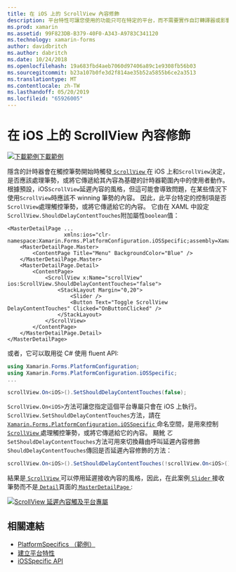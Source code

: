```yaml
---
title: 在 iOS 上的 ScrollView 內容修飾
description: 平台特性可讓您使用的功能只可在特定的平台，而不需要實作自訂轉譯器或影響。 這篇文章說明如何使用 iOS 平台特定可控制是否 ScrollView 處理觸控筆勢，或將它傳遞給它的內容。
ms.prod: xamarin
ms.assetid: 99F823DB-B379-40F0-A343-A9783C341120
ms.technology: xamarin-forms
author: davidbritch
ms.author: dabritch
ms.date: 10/24/2018
ms.openlocfilehash: 19a683fbd4aeb7060d97406a89c1e9308fb56b03
ms.sourcegitcommit: b23a107b0fe3d2f814ae35b52a5855b6ce2a3513
ms.translationtype: MT
ms.contentlocale: zh-TW
ms.lasthandoff: 05/20/2019
ms.locfileid: "65926005"
---
```

# <a name="scrollview-content-touches-on-ios"></a>在 iOS 上的 ScrollView 內容修飾

[![下載範例](~/media/shared/download.png)下載範例](https://developer.xamarin.com/samples/xamarin-forms/UserInterface/PlatformSpecifics/)

隱含的計時器會在觸控筆勢開始時觸發[ `ScrollView` ](xref:Xamarin.Forms.ScrollView)在 iOS 上和`ScrollView`決定，是否應該處理筆勢，或將它傳遞給其內容為基礎的計時器範圍內中的使用者動作。 根據預設，iOS`ScrollView`延遲內容的風格，但這可能會導致問題，在某些情況下使用`ScrollView`時應該不 winning 筆勢的內容。 因此，此平台特定的控制項是否`ScrollView`處理觸控筆勢，或將它傳遞給它的內容。 它由在 XAML 中設定`ScrollView.ShouldDelayContentTouches`附加屬性`boolean`值：

```xaml
<MasterDetailPage ...
                  xmlns:ios="clr-namespace:Xamarin.Forms.PlatformConfiguration.iOSSpecific;assembly=Xamarin.Forms.Core">
    <MasterDetailPage.Master>
        <ContentPage Title="Menu" BackgroundColor="Blue" />
    </MasterDetailPage.Master>
    <MasterDetailPage.Detail>
        <ContentPage>
            <ScrollView x:Name="scrollView" ios:ScrollView.ShouldDelayContentTouches="false">
                <StackLayout Margin="0,20">
                    <Slider />
                    <Button Text="Toggle ScrollView DelayContentTouches" Clicked="OnButtonClicked" />
                </StackLayout>
            </ScrollView>
        </ContentPage>
    </MasterDetailPage.Detail>
</MasterDetailPage>
```

或者，它可以取用從 C# 使用 fluent API:

```csharp
using Xamarin.Forms.PlatformConfiguration;
using Xamarin.Forms.PlatformConfiguration.iOSSpecific;
...

scrollView.On<iOS>().SetShouldDelayContentTouches(false);
```

`ScrollView.On<iOS>`方法可讓您指定這個平台專屬只會在 iOS 上執行。 `ScrollView.SetShouldDelayContentTouches`方法，請在[ `Xamarin.Forms.PlatformConfiguration.iOSSpecific` ](xref:Xamarin.Forms.PlatformConfiguration.iOSSpecific)命名空間，是用來控制[ `ScrollView` ](xref:Xamarin.Forms.ScrollView)處理觸控筆勢，或將它傳遞給它的內容。 颾魤 ㄛ`SetShouldDelayContentTouches`方法可用來切換藉由呼叫延遲內容修飾`ShouldDelayContentTouches`傳回是否延遲內容修飾的方法：

```csharp
scrollView.On<iOS>().SetShouldDelayContentTouches(!scrollView.On<iOS>().ShouldDelayContentTouches());
```

結果是[ `ScrollView` ](xref:Xamarin.Forms.ScrollView)可以停用延遲接收內容的風格，因此，在此案例[ `Slider` ](xref:Xamarin.Forms.Slider)接收筆勢而不是[ `Detail`](xref:Xamarin.Forms.MasterDetailPage.Detail)頁面的[ `MasterDetailPage` ](xref:Xamarin.Forms.MasterDetailPage):

[![](scrollview-content-touches-images/scrollview-delay-content-touches.png "ScrollView 延遲內容觸及平台專屬")](scrollview-content-touches-images/scrollview-delay-content-touches-large.png#lightbox "ScrollView 延遲內容觸及特定平台")

## <a name="related-links"></a>相關連結

- [PlatformSpecifics （範例）](https://developer.xamarin.com/samples/xamarin-forms/UserInterface/PlatformSpecifics/)
- [建立平台特性](~/xamarin-forms/platform/platform-specifics/index.md#creating-platform-specifics)
- [iOSSpecific API](xref:Xamarin.Forms.PlatformConfiguration.iOSSpecific)
